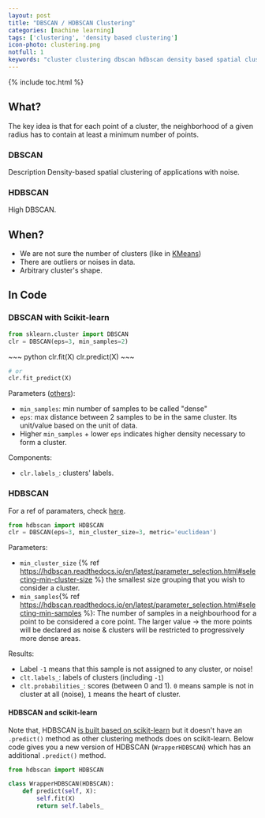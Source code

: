 ```yaml
---
layout: post
title: "DBSCAN / HDBSCAN Clustering"
categories: [machine learning]
tags: ['clustering', 'density based clustering']
icon-photo: clustering.png
notfull: 1
keywords: "cluster clustering dbscan hdbscan density based spatial clustering of application with noise high varying shapes sort data points neighborhood min point core points border noise phase discover number of clusters automatically ignoire outliers detect outliers Scikit-learn density based clustering"
---
```


{% include toc.html %}

## What?

The key idea is that for each point of a cluster, the neighborhood of a given radius has to contain at least a minimum number of points.

### DBSCAN

Description Density-based spatial clustering of applications with noise.

### HDBSCAN

High DBSCAN.

## When?

- We are not sure the number of clusters (like in [KMeans](/k-means-clustering))
- There are outliers or noises in data.
- Arbitrary cluster's shape.

## In Code

### DBSCAN with Scikit-learn

~~~ python
from sklearn.cluster import DBSCAN
clr = DBSCAN(eps=3, min_samples=2)
~~~

<div class="flex-auto-equal-2" markdown="1">
~~~ python
clr.fit(X)
clr.predict(X)
~~~

~~~ python
# or
clr.fit_predict(X)
~~~
</div>

Parameters ([others](https://scikit-learn.org/stable/modules/generated/sklearn.cluster.DBSCAN.html)):

- `min_samples`: min number of samples to be called "dense"
- `eps`: max distance between 2 samples to be in the same cluster. Its unit/value based on the unit of data.
- Higher `min_samples` + lower `eps` indicates higher density necessary to form a cluster.

Components:

- `clr.labels_`: clusters' labels.

### HDBSCAN

For a ref of paramaters, check [here](https://hdbscan.readthedocs.io/en/latest/api.html).

~~~ python
from hdbscan import HDBSCAN
clr = DBSCAN(eps=3, min_cluster_size=3, metric='euclidean')
~~~

Parameters:

- `min_cluster_size` {% ref https://hdbscan.readthedocs.io/en/latest/parameter_selection.html#selecting-min-cluster-size %} the smallest size grouping that you wish to consider a cluster.
- `min_samples`{% ref https://hdbscan.readthedocs.io/en/latest/parameter_selection.html#selecting-min-samples %}: The number of samples in a neighbourhood for a point to be considered a core point. The larger value $\to$ the more points will be declared as noise & clusters will be restricted to progressively more dense areas.

Results:

- Label `-1` means that this sample is not assigned to any cluster, or noise!
- `clt.labels_`: labels of clusters (including `-1`)
- `clt.probabilities_`: scores (between 0 and 1). `0` means sample is not in cluster at all (noise), `1` means the heart of cluster.


#### HDBSCAN and scikit-learn

Note that, HDBSCAN [is built based on scikit-learn](https://github.com/scikit-learn-contrib/hdbscan/blob/master/hdbscan/hdbscan_.py#L642) but it doesn't have an `.predict()` method as other clustering methods does on scikit-learn. Below code gives you a new version of HDBSCAN (`WrapperHDBSCAN`) which has an additional `.predict()` method.

``` python
from hdbscan import HDBSCAN

class WrapperHDBSCAN(HDBSCAN):
    def predict(self, X):
        self.fit(X)
        return self.labels_
```
